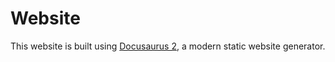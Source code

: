 # Website

This website is built using [Docusaurus 2](https://docusaurus.io/), a modern static website generator.




